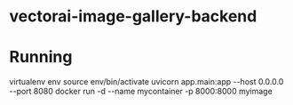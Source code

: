 # vectorai-image-gallery-backend

# Running
virtualenv env
source env/bin/activate
uvicorn app.main:app --host 0.0.0.0 --port 8080
docker run -d --name mycontainer -p 8000:8000 myimage
